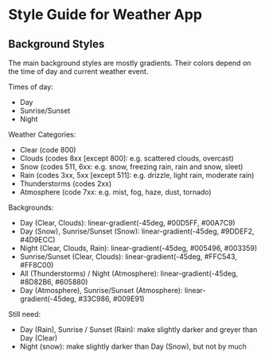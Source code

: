 # Style Guide for Weather App

## Background Styles

The main background styles are mostly gradients. Their colors depend on the time of day and current weather event.

Times of day:

- Day
- Sunrise/Sunset
- Night

Weather Categories:

- Clear (code 800)
- Clouds (codes 8xx [except 800]: e.g. scattered clouds, overcast)
- Snow (codes 511, 6xx: e.g. snow, freezing rain, rain and snow, sleet)
- Rain (codes 3xx, 5xx [except 511]: e.g. drizzle, light rain, moderate rain)
- Thunderstorms (codes 2xx)
- Atmosphere (code 7xx: e.g. mist, fog, haze, dust, tornado)

Backgrounds:

- Day (Clear, Clouds): linear-gradient(-45deg, #00D5FF, #00A7C9)
- Day (Snow), Sunrise/Sunset (Snow): linear-gradient(-45deg, #9DDEF2, #4D9ECC)
- Night (Clear, Clouds, Rain): linear-gradient(-45deg, #005496, #003359)
- Sunrise/Sunset (Clear, Clouds): linear-gradient(-45deg, #FFC543, #FF8C00)
- All (Thunderstorms) / Night (Atmosphere): linear-gradient(-45deg, #8D82B6, #605880)
- Day (Atmosphere), Sunrise/Sunset (Atmosphere): linear-gradient(-45deg, #33C986, #009E91)

Still need:

- Day (Rain), Sunrise / Sunset (Rain): make slightly darker and greyer than Day (Clear)
- Night (snow): make slightly darker than Day (Snow), but not by much
